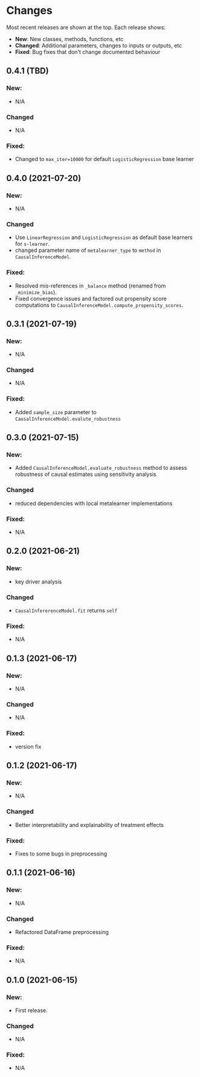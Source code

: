 # Changes

Most recent releases are shown at the top. Each release shows:

- **New**: New classes, methods, functions, etc
- **Changed**: Additional parameters, changes to inputs or outputs, etc
- **Fixed**: Bug fixes that don't change documented behaviour

## 0.4.1 (TBD)

### New:
- N/A

### Changed
- N/A

### Fixed:
- Changed to `max_iter=10000` for default `LogisticRegression` base learner


## 0.4.0 (2021-07-20)

### New:
- N/A

### Changed
- Use `LinearRegression` and `LogisticRegression` as default base learners for `s-learner`.
- changed parameter name of `metalearner_type` to `method` in `CausalInferenceModel`.

### Fixed:
- Resolved mis-references in `_balance` method (renamed from `_minimize_bias`).
- Fixed convergence issues and factored out propensity score computations to `CausalInferenceModel.compute_propensity_scores`.


## 0.3.1 (2021-07-19)

### New:
- N/A

### Changed
- N/A

### Fixed:
- Added `sample_size` parameter to `CausalInferenceModel.evalute_robustness`


## 0.3.0 (2021-07-15)

### New:
- Added `CausalInferenceModel.evaluate_robustness` method to assess robustness of causal estimates using sensitivity analysis

### Changed
- reduced dependencies with local metalearner implementations

### Fixed:
- N/A


## 0.2.0 (2021-06-21)

### New:
- key driver analysis

### Changed
- `CausalInfererenceModel.fit` returns  `self`

### Fixed:
- N/A

## 0.1.3 (2021-06-17)

### New:
- N/A

### Changed
- N/A

### Fixed:
- version fix


## 0.1.2 (2021-06-17)

### New:
- N/A

### Changed
- Better interpretability and explainability of treatment effects

### Fixed:
- Fixes to some bugs in preprocessing


## 0.1.1 (2021-06-16)

### New:
- N/A

### Changed
- Refactored DataFrame preprocessing

### Fixed:
- N/A



## 0.1.0 (2021-06-15)

### New:
- First release.

### Changed
- N/A

### Fixed:
- N/A



